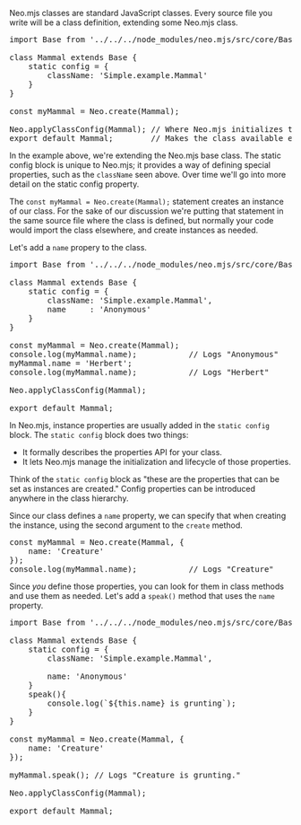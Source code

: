 Neo.mjs classes are standard JavaScript classes. Every source file
you write will be a class definition, extending some Neo.mjs
class. 

<pre data-javascript>
import Base from '../../../node_modules/neo.mjs/src/core/Base.mjs';

class Mammal extends Base {
    static config = {
        className: 'Simple.example.Mammal'
    }
}

const myMammal = Neo.create(Mammal);

Neo.applyClassConfig(Mammal); // Where Neo.mjs initializes the class config. 
export default Mammal;        // Makes the class available elsewhere.
</pre>

In the example above, we're extending the Neo.mjs base class. The static
config block is unique to Neo.mjs; it provides a way of defining special
properties, such as the `className` seen above. Over time we'll go into more detail
on the static config property.

The `const myMammal = Neo.create(Mammal);` statement creates an instance of
our class. For the sake of our discussion we're putting that statement in the same source
file where the class is defined, but normally your code would import the class elsewhere, 
and create instances as needed.

Let's add a `name` propery to the class.

<pre data-javascript>
import Base from '../../../node_modules/neo.mjs/src/core/Base.mjs';

class Mammal extends Base {
    static config = {
        className: 'Simple.example.Mammal',
        name     : 'Anonymous'
    }
}

const myMammal = Neo.create(Mammal);
console.log(myMammal.name);           // Logs "Anonymous"
myMammal.name = 'Herbert';
console.log(myMammal.name);           // Logs "Herbert"

Neo.applyClassConfig(Mammal);

export default Mammal;
</pre>

In Neo.mjs, instance properties are usually added in the `static config` block.
The `static config` block does two things: 
- It formally describes the properties API for your class.
- It lets Neo.mjs manage the initialization and lifecycle of those properties.

Think of the `static config` block as "these are the properties
that can be set as instances are created." Config properties can be introduced 
anywhere in the class hierarchy. 

Since our class defines a `name` property, we can specify that when creating
the instance, using the second argument to the `create` method. 

<pre data-javascript>
const myMammal = Neo.create(Mammal, {
    name: 'Creature'
});
console.log(myMammal.name);           // Logs "Creature"
</pre>


Since _you_ define those properties, you can
look for them in class methods and use them as needed.
Let's add a `speak()` method that uses the `name` property.

<pre data-javascript>
import Base from '../../../node_modules/neo.mjs/src/core/Base.mjs';

class Mammal extends Base {
    static config = {
        className: 'Simple.example.Mammal',

        name: 'Anonymous'
    }
    speak(){
        console.log(`${this.name} is grunting`);
    }
}

const myMammal = Neo.create(Mammal, {
    name: 'Creature'
});

myMammal.speak(); // Logs "Creature is grunting."

Neo.applyClassConfig(Mammal);

export default Mammal;
</pre>



